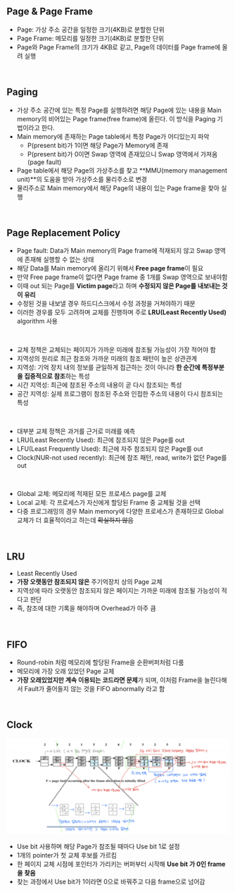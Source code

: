 ## Page & Page Frame

- Page: 가상 주소 공간을 일정한 크기(4KB)로 분할한 단위
- Page Frame: 메모리를 일정한 크기(4KB)로 분할한 단위
- Page와 Page Frame의 크기가 4KB로 같고, Page의 데이터를 Page frame에 올려 실행

<br>

## Paging

- 가상 주소 공간에 있는 특정 Page를 실행하려면 해당 Page에 있는 내용을 Main memory의 비어있는 Page frame(free frame)에 올린다. 이 방식을 Paging 기법이라고 한다.
- Main memory에 존재하는 Page table에서 특정 Page가 어디있는지 파악
  - P(present bit)가 1이면 해당 Page가 Memory에 존재
  - P(present bit)가 0이면 Swap 영역에 존재있으니 Swap 영역에서 가져옴 (page fault)
- Page table에서 해당 Page의 가상주소를 찾고 **MMU(memory management unit)**의 도움을 받아 가상주소를 물리주소로 변경
- 물리주소로 Main memory에서 해당 Page의 내용이 있는 Page frame을 찾아 실행

<br>

## Page Replacement Policy

- Page fault: Data가 Main memory의 Page frame에 적재되지 않고 Swap 영역에 존재해 실행할 수 없는 상태
- 해당 Data를 Main memory에 올리기 위해서 **Free page frame**이 필요
- 만약 Free page frame이 없다면 Page frame 중 1개를 Swap 영역으로 보내야함
- 이때 out 되는 Page를 **Victim page**라고 하며 **수정되지 않은 Page를 내보내는 것이 유리**
- 수정된 것을 내보낼 경우 하드디스크에서 수정 과정을 거쳐야하기 때문
- 이러한 경우를 모두 고려하며 교체를 진행하며 주로 **LRU(Least Recently Used)** algorithm 사용
<br>

- 교체 정책은 교체되는 페이지가 가까운 미래에 참조될 가능성이 가장 적어야 함
- 지역성의 원리로 최근 참조와 가까운 미래의 참조 패턴이 높은 상관관계
- 지역성: 기억 장치 내의 정보를 균일하게 접근하는 것이 아니라 **한 순간에 특정부분을 집중적으로 참조**하는 특성
- 시간 지역성: 최근에 참조된 주소의 내용이 곧 다시 참조되는 특성
- 공간 지역성: 실제 프로그램이 참조된 주소와 인접한 주소의 내용이 다시 참조되는 특성
<br>

- 대부분 교체 정책은 과거를 근거로 미래를 예측
- LRU(Least Recently Used): 최근에 참조되지 않은 Page를 out
- LFU(Least Frequently Used): 최근에 자주 참조되지 않은 Page를 out
- Clock(NUR-not used recently): 최근에 참조 패턴, read, write가 없던 Page를 out
<br>

- Global 교체: 메모리에 적재된 모든 프로세스 page를 교체
- Local 교체: 각 프로세스가 자신에게 할당된 Frame 중 교체될 것을 선택
- 다중 프로그래밍의 경우 Main memory에 다양한 프로세스가 존재하므로 Global 교체가 더 효율적이라고 하는데 ~~확실하지 않음~~

<br>

## LRU

- Least Recently Used
- **가장 오랫동안 참조되지 않은** 주기억장치 상의 Page 교체
- 지역성에 따라 오랫동안 참조되지 않은 페이지는 가까운 미래에 참조될 가능성이 적다고 판단
- 즉, 참조에 대한 기록을 해야하며 Overhead가 아주 큼

<br>

## FIFO

- Round-robin 처럼 메모리에 할당된 Frame을 순환버퍼처럼 다룸
- 메모리에 가장 오래 있었던 Page 교체
- **가장 오래있었지만 계속 이용되는 코드라면 문제**가 되며, 이처럼 Frame을 늘린다해서 Fault가 줄어들지 않는 것을 FIFO abnormally 라고 함

<br>

## Clock

![png](/_operating-system/_img/clock.png)

- Use bit 사용하며 해당 Page가 참조될 때마다 Use bit 1로 설정
- 1개의 pointer가 첫 교체 후보를 가르킴
- 한 페이지 교체 시점에 포인터가 가리키는 버퍼부터 시작해 **Use bit 가 0인 frame을 찾음**
- 찾는 과정에서 Use bit가 1이라면 0으로 바꿔주고 다음 frame으로 넘어감